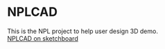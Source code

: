 # NPLCAD
This is the NPL project to help user design 3D demo.  
[NPLCAD on sketchboard](https://sketchboard.me/zzZsv9h4RhIL)
